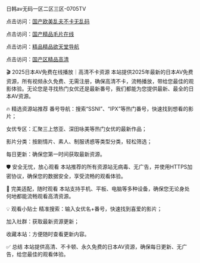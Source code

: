 日韩av无码一区二区三区-0705TV

点击访问：<a href="https://tfda.pages.dev/">国产欧美乱夫不卡无乱码</a>

点击访问：<a href="https://bsdf-5f5.pages.dev/">国产精品毛片在线</a>

点击访问：<a href="https://vassv.pages.dev/">精品精品欲天堂导航</a>

点击访问：<a href="https://gsd-agv.pages.dev/">国产区精品高清</a>


🎬 2025日本AV免费在线播放｜高清不卡资源
本站提供2025年最新的日本AV免费资源，所有视频永久免费、无需注册，确保高清不卡，流畅播放，带给您最佳的观影体验。无论您是寻找热门女优还是最新番号，我们都能为您提供最新、最全的日本AV资源。

🔥 精选资源站推荐
番号导航：搜索“SSNI”、“IPX”等热门番号，快速找到想看的影片；

女优专区：汇聚三上悠亚、深田咏美等热门女优的最新作品；

影片分类：按剧情片、素人、制服诱惑等类型分类，轻松筛选；

每日更新：确保您第一时间获取最新资源。

🛡 安全无忧，放心观看
本站推荐的所有资源站无病毒、无广告，并使用HTTPS加密协议，确保您的数据安全，享受流畅的观看体验。

📱 完美适配，随时观看
本站支持手机、平板、电脑等多种设备，确保您无论身处何地都能流畅观看高清资源。

💡 观看小贴士
精准搜索：输入女优名+番号，快速找到喜爱的影片；

加入社群：获取最新资源更新；

收藏本站：方便随时查看更新内容。

✅ 总结
本站提供高清、不卡顿、永久免费的日本AV资源，确保每日更新、无广告，给您最佳的观看体验。










<span style="display:none;">[Canonical link]( https://github.com/bb20250705/34567 ）</span>
